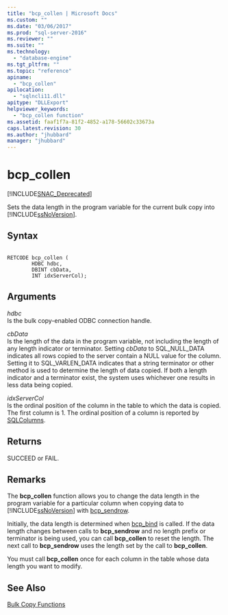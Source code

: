 ```yaml
---
title: "bcp_collen | Microsoft Docs"
ms.custom: ""
ms.date: "03/06/2017"
ms.prod: "sql-server-2016"
ms.reviewer: ""
ms.suite: ""
ms.technology: 
  - "database-engine"
ms.tgt_pltfrm: ""
ms.topic: "reference"
apiname: 
  - "bcp_collen"
apilocation: 
  - "sqlncli11.dll"
apitype: "DLLExport"
helpviewer_keywords: 
  - "bcp_collen function"
ms.assetid: faaf1f7a-81f2-4852-a178-56602c33673a
caps.latest.revision: 30
ms.author: "jhubbard"
manager: "jhubbard"
---
```

# bcp_collen
[!INCLUDE[SNAC_Deprecated](../../relational-databases/extended-stored-procedures-reference/includes/snac-deprecated.md)]

  Sets the data length in the program variable for the current bulk copy into [!INCLUDE[ssNoVersion](../../advanced-analytics/r-services/includes/ssnoversion-md.md)].  
  
## Syntax  
  
```  
  
RETCODE bcp_collen (  
        HDBC hdbc,  
        DBINT cbData,  
        INT idxServerCol);  
```  
  
## Arguments  
 *hdbc*  
 Is the bulk copy-enabled ODBC connection handle.  
  
 *cbData*  
 Is the length of the data in the program variable, not including the length of any length indicator or terminator. Setting *cbData* to SQL_NULL_DATA indicates all rows copied to the server contain a NULL value for the column. Setting it to SQL_VARLEN_DATA indicates that a string terminator or other method is used to determine the length of data copied. If both a length indicator and a terminator exist, the system uses whichever one results in less data being copied.  
  
 *idxServerCol*  
 Is the ordinal position of the column in the table to which the data is copied. The first column is 1. The ordinal position of a column is reported by [SQLColumns](../../relational-databases/extended-stored-procedures-reference/sqlcolumns.md).  
  
## Returns  
 SUCCEED or FAIL.  
  
## Remarks  
 The **bcp_collen** function allows you to change the data length in the program variable for a particular column when copying data to [!INCLUDE[ssNoVersion](../../advanced-analytics/r-services/includes/ssnoversion-md.md)] with [bcp_sendrow](../../relational-databases/native-client-odbc-extensions-bulk-copy-functions/bcp-sendrow.md).  
  
 Initially, the data length is determined when [bcp_bind](../../relational-databases/native-client-odbc-extensions-bulk-copy-functions/bcp-bind.md) is called. If the data length changes between calls to **bcp_sendrow** and no length prefix or terminator is being used, you can call **bcp_collen** to reset the length. The next call to **bcp_sendrow** uses the length set by the call to **bcp_collen**.  
  
 You must call **bcp_collen** once for each column in the table whose data length you want to modify.  
  
## See Also  
 [Bulk Copy Functions](../../relational-databases/native-client-odbc-extensions-bulk-copy-functions/sql-server-driver-extensions-bulk-copy-functions.md)  
  
  